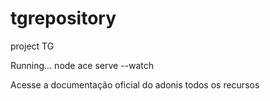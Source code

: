 # tgrepository
project TG

Running...
node ace serve --watch

Acesse a documentação oficial do adonis todos os recursos





